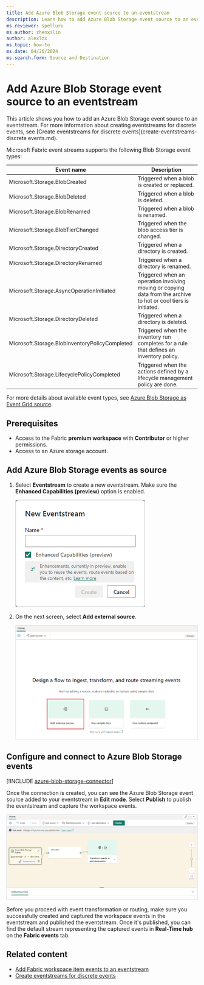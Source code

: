 ```yaml
---
title: Add Azure Blob Storage event source to an eventstream
description: Learn how to add Azure Blob Storage event source to an eventstream.
ms.reviewer: spelluru
ms.author: zhenxilin
author: alexlzx
ms.topic: how-to
ms.date: 04/26/2024
ms.search.form: Source and Destination
---
```


# Add Azure Blob Storage event source to an eventstream

This article shows you how to add an Azure Blob Storage event source to an eventstream. For more information about creating eventstreams for discrete events, see [Create eventstreams for discrete events](create-eventstreams-discrete events.md).

Microsoft Fabric event streams supports the following Blob Storage event types:

|Event name|Description|
|-------|------------|
|Microsoft.Storage.BlobCreated|Triggered when a blob is created or replaced.|
|Microsoft.Storage.BlobDeleted                    |Triggered when a blob is deleted.|
|Microsoft.Storage.BlobRenamed                    |Triggered when a blob is renamed.|
|Microsoft.Storage.BlobTierChanged                |Triggered when the blob access tier is changed.|
|Microsoft.Storage.DirectoryCreated               |Triggered when a directory is created.|
|Microsoft.Storage.DirectoryRenamed               |Triggered when a directory is renamed.|
|Microsoft.Storage.AsyncOperationInitiated        |Triggered when an operation involving moving or copying data from the archive to hot or cool tiers is initiated.|
|Microsoft.Storage.DirectoryDeleted               |Triggered when a directory is deleted.|
|Microsoft.Storage.BlobInventoryPolicyCompleted   |Triggered when the inventory run completes for a rule that defines an inventory policy.|
|Microsoft.Storage.LifecyclePolicyCompleted       |Triggered when the actions defined by a lifecycle management policy are done.|

For more details about available event types, see [Azure Blob Storage as Event Grid source](/azure/event-grid/event-schema-blob-storage).

## Prerequisites

- Access to the Fabric **premium workspace** with **Contributor** or higher permissions.
- Access to an Azure storage account.

## Add Azure Blob Storage events as source

1. Select **Eventstream** to create a new eventstream. Make sure the **Enhanced Capabilities (preview)** option is enabled.

   ![A screenshot of creating a new eventstream.](media/external-sources/new-eventstream.png)

1. On the next screen, select **Add external source**.

   ![A screenshot of selecting Add external source.](media/external-sources/add-external-source.png)

## Configure and connect to Azure Blob Storage events

[!INCLUDE [azure-blob-storage-connector](includes/azure-blob-storage-source-connector.md)]

Once the connection is created, you can see the Azure Blob Storage event source added to your eventstream in **Edit mode**. Select **Publish** to publish the eventstream and capture the workspace events.

![A screenshot of the Azure Blob Storage events source added to the eventstream.](media/add-source-azure-blob-storage/edit.png)

Before you proceed with event transformation or routing, make sure you successfully created and captured the workspace events in the eventstream and published the eventstream. Once it's published, you can find the default stream representing the captured events in **Real-Time hub** on the **Fabric events** tab.

## Related content

- [Add Fabric workspace item events to an eventstream](add-source-fabric-workspace.md)
- [Create eventstreams for discrete events](create-eventstreams-discrete-events.md)